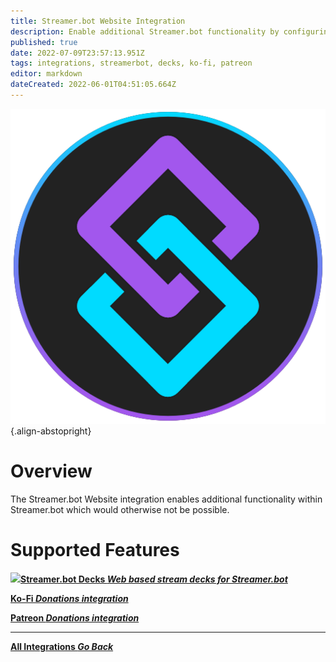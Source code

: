 ```yaml
---
title: Streamer.bot Website Integration
description: Enable additional Streamer.bot functionality by configuring the Streamer.bot Website integration!
published: true
date: 2022-07-09T23:57:13.951Z
tags: integrations, streamerbot, decks, ko-fi, patreon
editor: markdown
dateCreated: 2022-06-01T04:51:05.664Z
---
```


![streamerbot.png](/logos/streamerbot.png){.align-abstopright}
# Overview

The Streamer.bot Website integration enables additional functionality within Streamer.bot which would otherwise not be possible.

# Supported Features

<section class="btn-grid my-5">

  [<img src="https://streamer.bot/logo.png"/>**Streamer.bot Decks *Web based stream decks for Streamer.bot***](/en/Extended-Features/HTML-Decks)

  [<i class="mdi mdi-coffee"></i>**Ko-Fi *Donations integration***](/en/Integrations/Ko-Fi)

  [<i class="mdi mdi-patreon"></i>**Patreon *Donations integration***](/en/Integrations/Patreon)

</section>

---

<div class="btn-grid my-5">

  [<i class="mdi mdi-chevron-left"></i> **All Integrations *Go Back***](/en/Integrations)

</div>